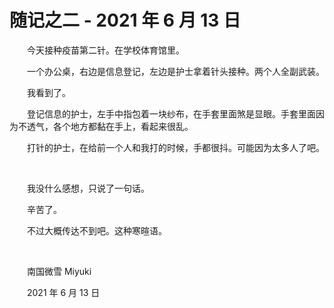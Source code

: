 # 随记之二 - 2021 年 6 月 13 日

　　今天接种疫苗第二针。在学校体育馆里。

　　一个办公桌，右边是信息登记，左边是护士拿着针头接种。两个人全副武装。

　　我看到了。

　　登记信息的护士，左手中指包着一块纱布，在手套里面煞是显眼。手套里面因为不透气，各个地方都黏在手上，看起来很乱。

　　打针的护士，在给前一个人和我打的时候，手都很抖。可能因为太多人了吧。

<br>

　　我没什么感想，只说了一句话。

　　辛苦了。

　　不过大概传达不到吧。这种寒暄语。

<br>

　　南国微雪 Miyuki

　　2021 年 6 月 13 日